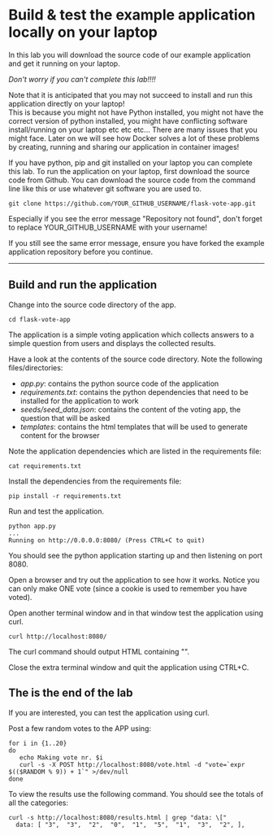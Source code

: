 # Build & test the example application locally on your laptop  

In this lab you will download the source code of our example application and get it running on your laptop. 

_Don't worry if you can't complete this lab!!!!_

Note that it is anticipated that you may not succeed to install and run this application directly on your laptop!  
This is because you might not have Python installed, you might not have the correct version of python installed, you might have 
conflicting software install/running on your laptop etc etc etc... There are many issues that you
might face.   Later on we will see how Docker solves a lot of these problems by creating, running
and sharing our application in container images! 

If you have python, pip and git installed on your laptop you can complete this lab. 
To run the application on your laptop, first download the source code from Github. You can
download the source code from the command line like this or use whatever git software you are used to.

```
git clone https://github.com/YOUR_GITHUB_USERNAME/flask-vote-app.git
```
Especially if you see the error message "Repository not found", don't forget to replace YOUR_GITHUB_USERNAME with your username!

If you still see the same error message, ensure you have forked the example application repository before you continue.

---
## Build and run the application

Change into the source code directory of the app.

```
cd flask-vote-app
```

The application is a simple voting application which collects answers to a simple question from users and displays the collected results. 

Have a look at the contents of the source code directory.  Note the following files/directories:
- *app.py*: contains the python source code of the application
- *requirements.txt*: contains the python dependencies that need to be installed for the application to work
- *seeds/seed_data.json*: contains the content of the voting app, the question that will be asked
- *templates*: contains the html templates that will be used to generate content for the browser

Note the application dependencies which are listed in the requirements file:

```
cat requirements.txt
```

Install the dependencies from the requirements file:

```
pip install -r requirements.txt
```

Run and test the application.

```
python app.py
...
Running on http://0.0.0.0:8080/ (Press CTRL+C to quit)
```

You should see the python application starting up and then listening on port 8080.

Open a browser and try out the application to see how it works. Notice you can only make ONE vote (since a cookie is used to remember you have voted).

Open another terminal window and in that window test the application using curl.  

```
curl http://localhost:8080/ 
```

The curl command should output HTML containing "<title>Favorite Linux distribution</title>". 

Close the extra terminal window and quit the application using CTRL+C.

**The is the end of the lab**
---

If you are interested, you can test the application using curl.

Post a few random votes to the APP using:

```
for i in {1..20}
do
   echo Making vote nr. $i
   curl -s -X POST http://localhost:8080/vote.html -d "vote=`expr $(($RANDOM % 9)) + 1`" >/dev/null
done
```

To view the results use the following command. You should see the totals of all the categories:

```
curl -s http://localhost:8080/results.html | grep "data: \["
  data: [ "3",  "3",  "2",  "0",  "1",  "5",  "1",  "3",  "2", ],

```


